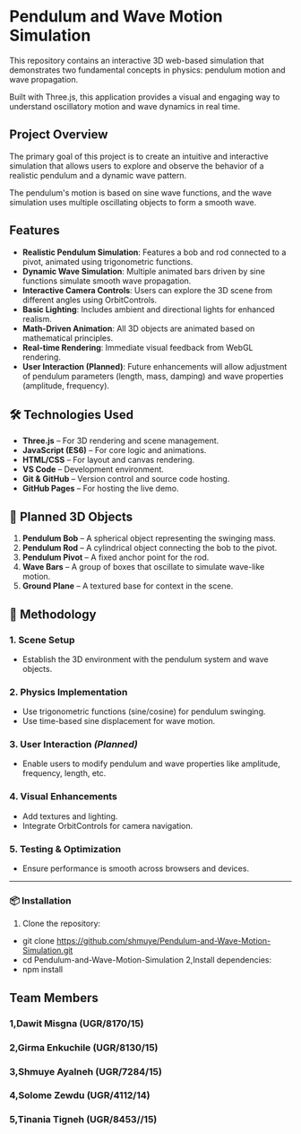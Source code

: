 # Pendulum and Wave Motion Simulation

This repository contains an interactive 3D web-based simulation that demonstrates two fundamental concepts in physics: pendulum motion and wave propagation. 

Built with Three.js, this application provides a visual and engaging way to understand oscillatory motion and wave dynamics in real time.

## Project Overview

The primary goal of this project is to create an intuitive and interactive simulation that allows users to explore and observe the behavior of a realistic pendulum and a dynamic wave pattern. 

The pendulum's motion is based on sine wave functions, and the wave simulation uses multiple oscillating objects to form a smooth wave. 

## Features


-  **Realistic Pendulum Simulation**: Features a bob and rod connected to a pivot, animated using trigonometric functions.
-  **Dynamic Wave Simulation**: Multiple animated bars driven by sine functions simulate smooth wave propagation.
-  **Interactive Camera Controls**: Users can explore the 3D scene from different angles using OrbitControls.
-  **Basic Lighting**: Includes ambient and directional lights for enhanced realism.
-  **Math-Driven Animation**: All 3D objects are animated based on mathematical principles.
-  **Real-time Rendering**: Immediate visual feedback from WebGL rendering.
-  **User Interaction (Planned)**: Future enhancements will allow adjustment of pendulum parameters (length, mass, damping) and wave properties (amplitude, frequency).

## 🛠️ Technologies Used

- **Three.js** – For 3D rendering and scene management.
- **JavaScript (ES6)** – For core logic and animations.
- **HTML/CSS** – For layout and canvas rendering.
- **VS Code** – Development environment.
- **Git & GitHub** – Version control and source code hosting.
- **GitHub Pages** – For hosting the live demo.


## 🧱 Planned 3D Objects

1. **Pendulum Bob** – A spherical object representing the swinging mass.
2. **Pendulum Rod** – A cylindrical object connecting the bob to the pivot.
3. **Pendulum Pivot** – A fixed anchor point for the rod.
4. **Wave Bars** – A group of boxes that oscillate to simulate wave-like motion.
5. **Ground Plane** – A textured base for context in the scene.


## 🧪 Methodology

### 1. Scene Setup
- Establish the 3D environment with the pendulum system and wave objects.

### 2. Physics Implementation
- Use trigonometric functions (sine/cosine) for pendulum swinging.
- Use time-based sine displacement for wave motion.

### 3. User Interaction *(Planned)*
- Enable users to modify pendulum and wave properties like amplitude, frequency, length, etc.

### 4. Visual Enhancements
- Add textures and lighting.
- Integrate OrbitControls for camera navigation.

### 5. Testing & Optimization
- Ensure performance is smooth across browsers and devices.

---

### 📦 Installation

1. Clone the repository:
 - git clone https://github.com/shmuye/Pendulum-and-Wave-Motion-Simulation.git
 - cd Pendulum-and-Wave-Motion-Simulation
2,Install dependencies:
 - npm install




## Team Members
### 1,Dawit Misgna (UGR/8170/15)

### 2,Girma Enkuchile (UGR/8130/15)

### 3,Shmuye Ayalneh (UGR/7284/15)

### 4,Solome Zewdu (UGR/4112/14)

### 5,Tinania Tigneh (UGR/8453//15)



